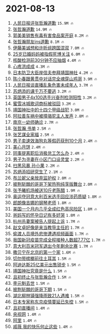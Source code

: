 # 2021-08-13

1. [人民日报评张哲瀚道歉](https://s.weibo.com/weibo?q=%23%E4%BA%BA%E6%B0%91%E6%97%A5%E6%8A%A5%E8%AF%84%E5%BC%A0%E5%93%B2%E7%80%9A%E9%81%93%E6%AD%89%23&Refer=top) `15.9M 🔥`
1. [张哲瀚道歉](https://s.weibo.com/weibo?q=%E5%BC%A0%E5%93%B2%E7%80%9A%E9%81%93%E6%AD%89&Refer=top) `14.9M 🔥`
1. [郭美美销售有毒有害食品案开庭](https://s.weibo.com/weibo?q=%23%E9%83%AD%E7%BE%8E%E7%BE%8E%E9%94%80%E5%94%AE%E6%9C%89%E6%AF%92%E6%9C%89%E5%AE%B3%E9%A3%9F%E5%93%81%E6%A1%88%E5%BC%80%E5%BA%AD%23&Refer=top) `8.2M 🔥`
1. [张哲瀚朋友ins道歉](https://s.weibo.com/weibo?q=%E5%BC%A0%E5%93%B2%E7%80%9A%E6%9C%8B%E5%8F%8Bins%E9%81%93%E6%AD%89&Refer=top) `8.1M 🔥`
1. [伊藤美诚想和许昕组跨国混双](https://s.weibo.com/weibo?q=%23%E4%BC%8A%E8%97%A4%E7%BE%8E%E8%AF%9A%E6%83%B3%E5%92%8C%E8%AE%B8%E6%98%95%E7%BB%84%E8%B7%A8%E5%9B%BD%E6%B7%B7%E5%8F%8C%23&Refer=top) `7.0M 🔥`
1. [25岁已婚妈妈被指假死博关注](https://s.weibo.com/weibo?q=%2325%E5%B2%81%E5%B7%B2%E5%A9%9A%E5%A6%88%E5%A6%88%E8%A2%AB%E6%8C%87%E5%81%87%E6%AD%BB%E5%8D%9A%E5%85%B3%E6%B3%A8%23&Refer=top) `6.0M 🔥`
1. [核酸检测前30分钟不应抽烟](https://s.weibo.com/weibo?q=%23%E6%A0%B8%E9%85%B8%E6%A3%80%E6%B5%8B%E5%89%8D30%E5%88%86%E9%92%9F%E4%B8%8D%E5%BA%94%E6%8A%BD%E7%83%9F%23&Refer=top) `4.4M 🔥`
1. [心疼洪成成](https://s.weibo.com/weibo?q=%23%E5%BF%83%E7%96%BC%E6%B4%AA%E6%88%90%E6%88%90%23&Refer=top) `4.3M 🔥`
1. [日本防卫大臣岸信夫参拜靖国神社](https://s.weibo.com/weibo?q=%23%E6%97%A5%E6%9C%AC%E9%98%B2%E5%8D%AB%E5%A4%A7%E8%87%A3%E5%B2%B8%E4%BF%A1%E5%A4%AB%E5%8F%82%E6%8B%9C%E9%9D%96%E5%9B%BD%E7%A5%9E%E7%A4%BE%23&Refer=top) `4.2M 🔥`
1. [陈小春跟黄贯中对话完全魂穿山鸡哥](https://s.weibo.com/weibo?q=%23%E9%99%88%E5%B0%8F%E6%98%A5%E8%B7%9F%E9%BB%84%E8%B4%AF%E4%B8%AD%E5%AF%B9%E8%AF%9D%E5%AE%8C%E5%85%A8%E9%AD%82%E7%A9%BF%E5%B1%B1%E9%B8%A1%E5%93%A5%23&Refer=top) `3.9M 🔥`
1. [人民日报谈直播乱象危害未成年人](https://s.weibo.com/weibo?q=%23%E4%BA%BA%E6%B0%91%E6%97%A5%E6%8A%A5%E8%B0%88%E7%9B%B4%E6%92%AD%E4%B9%B1%E8%B1%A1%E5%8D%B1%E5%AE%B3%E6%9C%AA%E6%88%90%E5%B9%B4%E4%BA%BA%23&Refer=top) `3.7M 🔥`
1. [苏炳添的课千万不要逃](https://s.weibo.com/weibo?q=%23%E8%8B%8F%E7%82%B3%E6%B7%BB%E7%9A%84%E8%AF%BE%E5%8D%83%E4%B8%87%E4%B8%8D%E8%A6%81%E9%80%83%23&Refer=top) `3.2M 🔥`
1. [英国男子4x100选手兴奋剂检测阳性](https://s.weibo.com/weibo?q=%23%E8%8B%B1%E5%9B%BD%E7%94%B7%E5%AD%904x100%E9%80%89%E6%89%8B%E5%85%B4%E5%A5%8B%E5%89%82%E6%A3%80%E6%B5%8B%E9%98%B3%E6%80%A7%23&Refer=top) `3.2M 🔥`
1. [蜜雪冰城歌词商标被驳回](https://s.weibo.com/weibo?q=%23%E8%9C%9C%E9%9B%AA%E5%86%B0%E5%9F%8E%E6%AD%8C%E8%AF%8D%E5%95%86%E6%A0%87%E8%A2%AB%E9%A9%B3%E5%9B%9E%23&Refer=top) `3.2M 🔥`
1. [靖国神社中的十四个甲级战犯](https://s.weibo.com/weibo?q=%23%E9%9D%96%E5%9B%BD%E7%A5%9E%E7%A4%BE%E4%B8%AD%E7%9A%84%E5%8D%81%E5%9B%9B%E4%B8%AA%E7%94%B2%E7%BA%A7%E6%88%98%E7%8A%AF%23&Refer=top) `3.0M 🔥`
1. [阿拉善车祸中被撞骆驼主人发声](https://s.weibo.com/weibo?q=%23%E9%98%BF%E6%8B%89%E5%96%84%E8%BD%A6%E7%A5%B8%E4%B8%AD%E8%A2%AB%E6%92%9E%E9%AA%86%E9%A9%BC%E4%B8%BB%E4%BA%BA%E5%8F%91%E5%A3%B0%23&Refer=top) `2.8M 🔥`
1. [南京一幼师确诊](https://s.weibo.com/weibo?q=%23%E5%8D%97%E4%BA%AC%E4%B8%80%E5%B9%BC%E5%B8%88%E7%A1%AE%E8%AF%8A%23&Refer=top) `2.7M 🔥`
1. [张哲瀚 书单](https://s.weibo.com/weibo?q=%E5%BC%A0%E5%93%B2%E7%80%9A%20%E4%B9%A6%E5%8D%95&Refer=top) `2.5M 🔥`
1. [张艺谋全家福](https://s.weibo.com/weibo?q=%23%E5%BC%A0%E8%89%BA%E8%B0%8B%E5%85%A8%E5%AE%B6%E7%A6%8F%23&Refer=top) `2.5M 🔥`
1. [男子卖速效海狗丸等假药获刑10个月](https://s.weibo.com/weibo?q=%23%E7%94%B7%E5%AD%90%E5%8D%96%E9%80%9F%E6%95%88%E6%B5%B7%E7%8B%97%E4%B8%B8%E7%AD%89%E5%81%87%E8%8D%AF%E8%8E%B7%E5%88%9110%E4%B8%AA%E6%9C%88%23&Refer=top) `2.4M 🔥`
1. [美心月饼](https://s.weibo.com/weibo?q=%E7%BE%8E%E5%BF%83%E6%9C%88%E9%A5%BC&Refer=top) `2.4M 🔥`
1. [同事提离职后消极怠工怎么办](https://s.weibo.com/weibo?q=%23%E5%90%8C%E4%BA%8B%E6%8F%90%E7%A6%BB%E8%81%8C%E5%90%8E%E6%B6%88%E6%9E%81%E6%80%A0%E5%B7%A5%E6%80%8E%E4%B9%88%E5%8A%9E%23&Refer=top) `2.4M 🔥`
1. [男子为寻妻在小区门口设灵堂](https://s.weibo.com/weibo?q=%23%E7%94%B7%E5%AD%90%E4%B8%BA%E5%AF%BB%E5%A6%BB%E5%9C%A8%E5%B0%8F%E5%8C%BA%E9%97%A8%E5%8F%A3%E8%AE%BE%E7%81%B5%E5%A0%82%23&Refer=top) `2.2M 🔥`
1. [扫黑风暴 孙小果](https://s.weibo.com/weibo?q=%E6%89%AB%E9%BB%91%E9%A3%8E%E6%9A%B4%20%E5%AD%99%E5%B0%8F%E6%9E%9C&Refer=top) `2.2M 🔥`
1. [苏炳添招研究生了](https://s.weibo.com/weibo?q=%23%E8%8B%8F%E7%82%B3%E6%B7%BB%E6%8B%9B%E7%A0%94%E7%A9%B6%E7%94%9F%E4%BA%86%23&Refer=top) `2.1M 🔥`
1. [布兰妮父亲放弃监护权](https://s.weibo.com/weibo?q=%23%E5%B8%83%E5%85%B0%E5%A6%AE%E7%88%B6%E4%BA%B2%E6%94%BE%E5%BC%83%E7%9B%91%E6%8A%A4%E6%9D%83%23&Refer=top) `2.0M 🔥`
1. [披荆斩棘的哥哥下架热狗纯享版舞台](https://s.weibo.com/weibo?q=%23%E6%8A%AB%E8%8D%86%E6%96%A9%E6%A3%98%E7%9A%84%E5%93%A5%E5%93%A5%E4%B8%8B%E6%9E%B6%E7%83%AD%E7%8B%97%E7%BA%AF%E4%BA%AB%E7%89%88%E8%88%9E%E5%8F%B0%23&Refer=top) `2.0M 🔥`
1. [张予曦机场被送10斤老陈醋](https://s.weibo.com/weibo?q=%23%E5%BC%A0%E4%BA%88%E6%9B%A6%E6%9C%BA%E5%9C%BA%E8%A2%AB%E9%80%8110%E6%96%A4%E8%80%81%E9%99%88%E9%86%8B%23&Refer=top) `1.9M 🔥`
1. [奥运夺冠意大利百米选手回应涉药质疑](https://s.weibo.com/weibo?q=%23%E5%A5%A5%E8%BF%90%E5%A4%BA%E5%86%A0%E6%84%8F%E5%A4%A7%E5%88%A9%E7%99%BE%E7%B1%B3%E9%80%89%E6%89%8B%E5%9B%9E%E5%BA%94%E6%B6%89%E8%8D%AF%E8%B4%A8%E7%96%91%23&Refer=top) `1.8M 🔥`
1. [郎朗像吉娜的钢琴老师](https://s.weibo.com/weibo?q=%23%E9%83%8E%E6%9C%97%E5%83%8F%E5%90%89%E5%A8%9C%E7%9A%84%E9%92%A2%E7%90%B4%E8%80%81%E5%B8%88%23&Refer=top) `1.8M 🔥`
1. [美国一个月内几乎全成红色高风险区](https://s.weibo.com/weibo?q=%23%E7%BE%8E%E5%9B%BD%E4%B8%80%E4%B8%AA%E6%9C%88%E5%86%85%E5%87%A0%E4%B9%8E%E5%85%A8%E6%88%90%E7%BA%A2%E8%89%B2%E9%AB%98%E9%A3%8E%E9%99%A9%E5%8C%BA%23&Refer=top) `1.8M 🔥`
1. [爸妈写的怀孕日记有多好哭](https://s.weibo.com/weibo?q=%23%E7%88%B8%E5%A6%88%E5%86%99%E7%9A%84%E6%80%80%E5%AD%95%E6%97%A5%E8%AE%B0%E6%9C%89%E5%A4%9A%E5%A5%BD%E5%93%AD%23&Refer=top) `1.8M 🔥`
1. [杭州杀妻案被告人提起上诉](https://s.weibo.com/weibo?q=%23%E6%9D%AD%E5%B7%9E%E6%9D%80%E5%A6%BB%E6%A1%88%E8%A2%AB%E5%91%8A%E4%BA%BA%E6%8F%90%E8%B5%B7%E4%B8%8A%E8%AF%89%23&Refer=top) `1.7M 🔥`
1. [赵文卓好像是来当教导主任的](https://s.weibo.com/weibo?q=%23%E8%B5%B5%E6%96%87%E5%8D%93%E5%A5%BD%E5%83%8F%E6%98%AF%E6%9D%A5%E5%BD%93%E6%95%99%E5%AF%BC%E4%B8%BB%E4%BB%BB%E7%9A%84%23&Refer=top) `1.7M 🔥`
1. [偷渡人员境外悲惨遭遇视频画面](https://s.weibo.com/weibo?q=%23%E5%81%B7%E6%B8%A1%E4%BA%BA%E5%91%98%E5%A2%83%E5%A4%96%E6%82%B2%E6%83%A8%E9%81%AD%E9%81%87%E8%A7%86%E9%A2%91%E7%94%BB%E9%9D%A2%23&Refer=top) `1.7M 🔥`
1. [我国新冠疫苗完成全程接种人数超7.77亿](https://s.weibo.com/weibo?q=%23%E6%88%91%E5%9B%BD%E6%96%B0%E5%86%A0%E7%96%AB%E8%8B%97%E5%AE%8C%E6%88%90%E5%85%A8%E7%A8%8B%E6%8E%A5%E7%A7%8D%E4%BA%BA%E6%95%B0%E8%B6%857.77%E4%BA%BF%23&Refer=top) `1.7M 🔥`
1. [意大利百米冠军退出今年剩余比赛](https://s.weibo.com/weibo?q=%23%E6%84%8F%E5%A4%A7%E5%88%A9%E7%99%BE%E7%B1%B3%E5%86%A0%E5%86%9B%E9%80%80%E5%87%BA%E4%BB%8A%E5%B9%B4%E5%89%A9%E4%BD%99%E6%AF%94%E8%B5%9B%23&Refer=top) `1.7M 🔥`
1. [撒贝宁在北京的第一个家](https://s.weibo.com/weibo?q=%23%E6%92%92%E8%B4%9D%E5%AE%81%E5%9C%A8%E5%8C%97%E4%BA%AC%E7%9A%84%E7%AC%AC%E4%B8%80%E4%B8%AA%E5%AE%B6%23&Refer=top) `1.6M 🔥`
1. [切勿带槟榔前往土耳其](https://s.weibo.com/weibo?q=%23%E5%88%87%E5%8B%BF%E5%B8%A6%E6%A7%9F%E6%A6%94%E5%89%8D%E5%BE%80%E5%9C%9F%E8%80%B3%E5%85%B6%23&Refer=top) `1.5M 🔥`
1. [阿迪达斯25亿美元出售锐步](https://s.weibo.com/weibo?q=%23%E9%98%BF%E8%BF%AA%E8%BE%BE%E6%96%AF25%E4%BA%BF%E7%BE%8E%E5%85%83%E5%87%BA%E5%94%AE%E9%94%90%E6%AD%A5%23&Refer=top) `1.5M 🔥`
1. [靖国神社究竟是什么](https://s.weibo.com/weibo?q=%23%E9%9D%96%E5%9B%BD%E7%A5%9E%E7%A4%BE%E7%A9%B6%E7%AB%9F%E6%98%AF%E4%BB%80%E4%B9%88%23&Refer=top) `1.5M 🔥`
1. [且初终止与张哲瀚合作](https://s.weibo.com/weibo?q=%23%E4%B8%94%E5%88%9D%E7%BB%88%E6%AD%A2%E4%B8%8E%E5%BC%A0%E5%93%B2%E7%80%9A%E5%90%88%E4%BD%9C%23&Refer=top) `1.5M 🔥`
1. [李元魁去世](https://s.weibo.com/weibo?q=%23%E6%9D%8E%E5%85%83%E9%AD%81%E5%8E%BB%E4%B8%96%23&Refer=top) `1.5M 🔥`
1. [披荆斩棘的哥哥下期](https://s.weibo.com/weibo?q=%23%E6%8A%AB%E8%8D%86%E6%96%A9%E6%A3%98%E7%9A%84%E5%93%A5%E5%93%A5%E4%B8%8B%E6%9C%9F%23&Refer=top) `1.5M 🔥`
1. [湖北柳林镇强降雨致21人遇难](https://s.weibo.com/weibo?q=%23%E6%B9%96%E5%8C%97%E6%9F%B3%E6%9E%97%E9%95%87%E5%BC%BA%E9%99%8D%E9%9B%A8%E8%87%B421%E4%BA%BA%E9%81%87%E9%9A%BE%23&Refer=top) `1.5M 🔥`
1. [日本专家称东京疫情蔓延已失控](https://s.weibo.com/weibo?q=%23%E6%97%A5%E6%9C%AC%E4%B8%93%E5%AE%B6%E7%A7%B0%E4%B8%9C%E4%BA%AC%E7%96%AB%E6%83%85%E8%94%93%E5%BB%B6%E5%B7%B2%E5%A4%B1%E6%8E%A7%23&Refer=top) `1.5M 🔥`
1. [且初直播间](https://s.weibo.com/weibo?q=%E4%B8%94%E5%88%9D%E7%9B%B4%E6%92%AD%E9%97%B4&Refer=top) `1.4M 🔥`
1. [央视网](https://s.weibo.com/weibo?q=%E5%A4%AE%E8%A7%86%E7%BD%91&Refer=top) `1.4M 🔥`
1. [阿里](https://s.weibo.com/weibo?q=%E9%98%BF%E9%87%8C&Refer=top) `1.4M 🔥`
1. [戚薇 我的快乐何止这些](https://s.weibo.com/weibo?q=%E6%88%9A%E8%96%87%20%E6%88%91%E7%9A%84%E5%BF%AB%E4%B9%90%E4%BD%95%E6%AD%A2%E8%BF%99%E4%BA%9B&Refer=top) `1.4M 🔥`
